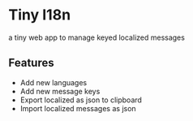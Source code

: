 # Tiny I18n
a tiny web app to manage keyed localized messages

## Features
- Add new languages
- Add new message keys
- Export localized as json to clipboard
- Import localized messages as json
